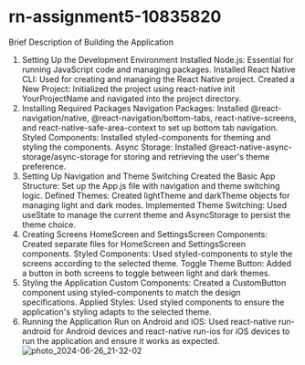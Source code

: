 # rn-assignment5-10835820
Brief Description of Building the Application
1. Setting Up the Development Environment
Installed Node.js: Essential for running JavaScript code and managing packages.
Installed React Native CLI: Used for creating and managing the React Native project.
Created a New Project: Initialized the project using react-native init YourProjectName and navigated into the project directory.
2. Installing Required Packages
Navigation Packages: Installed @react-navigation/native, @react-navigation/bottom-tabs, react-native-screens, and react-native-safe-area-context to set up bottom tab navigation.
Styled Components: Installed styled-components for theming and styling the components.
Async Storage: Installed @react-native-async-storage/async-storage for storing and retrieving the user's theme preference.
3. Setting Up Navigation and Theme Switching
Created the Basic App Structure: Set up the App.js file with navigation and theme switching logic.
Defined Themes: Created lightTheme and darkTheme objects for managing light and dark modes.
Implemented Theme Switching: Used useState to manage the current theme and AsyncStorage to persist the theme choice.
4. Creating Screens
HomeScreen and SettingsScreen Components: Created separate files for HomeScreen and SettingsScreen components.
Styled Components: Used styled-components to style the screens according to the selected theme.
Toggle Theme Button: Added a button in both screens to toggle between light and dark themes.
5. Styling the Application
Custom Components: Created a CustomButton component using styled-components to match the design specifications.
Applied Styles: Used styled components to ensure the application's styling adapts to the selected theme.
6. Running the Application
Run on Android and iOS: Used react-native run-android for Android devices and react-native run-ios for iOS devices to run the application and ensure it works as expected.
![photo_2024-06-26_21-32-02](https://github.com/Nsiahdennis/rn-assignment5-10835820/assets/107279326/e70ecf5e-d249-438f-808b-71da345ed492)
